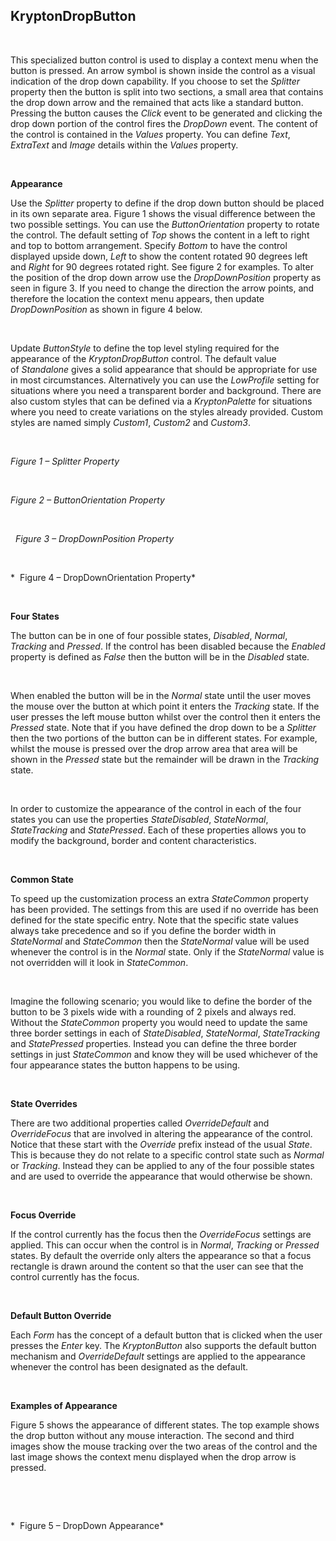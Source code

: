 ## KryptonDropButton

 

This specialized button control is used to display a context menu when the
button is pressed. An arrow symbol is shown inside the control as a visual
indication of the drop down capability. If you choose to set the *Splitter*
property then the button is split into two sections, a small area that contains
the drop down arrow and the remained that acts like a standard button. Pressing
the button causes the *Click* event to be generated and clicking the drop down
portion of the control fires the *DropDown* event. The content of the control is
contained in the *Values* property. You can define *Text*, *ExtraText* and
*Image* details within the *Values* property.

 

**Appearance**

Use the *Splitter* property to define if the drop down button should be placed
in its own separate area. Figure 1 shows the visual difference between the two
possible settings. You can use the *ButtonOrientation* property to rotate the
control. The default setting of *Top* shows the content in a left to right and
top to bottom arrangement. Specify *Bottom* to have the control displayed upside
down, *Left* to show the content rotated 90 degrees left and *Right* for 90
degrees rotated right. See figure 2 for examples. To alter the position of the
drop down arrow use the *DropDownPosition* property as seen in figure 3. If you
need to change the direction the arrow points, and therefore the location the
context menu appears, then update *DropDownPosition* as shown in figure 4 below.

 

Update *ButtonStyle* to define the top level styling required for the appearance
of the *KryptonDropButton* control. The default value of *Standalone* gives a
solid appearance that should be appropriate for use in most circumstances.
Alternatively you can use the *LowProfile* setting for situations where you need
a transparent border and background. There are also custom styles that can be
defined via a *KryptonPalette* for situations where you need to
create variations on the styles already provided. Custom styles are named simply
*Custom1*, *Custom2* and *Custom3*.

 

*Figure 1 – Splitter Property*

 

*Figure 2 – ButtonOrientation Property*

 

  *Figure 3 – DropDownPosition Property*

 

*  Figure 4 – DropDownOrientation Property*  


 

**Four States**

The button can be in one of four possible states, *Disabled*, *Normal*,
*Tracking* and *Pressed*. If the control has been disabled because the *Enabled*
property is defined as *False* then the button will be in the *Disabled* state.

 

When enabled the button will be in the *Normal* state until the user moves the
mouse over the button at which point it enters the *Tracking* state. If the user
presses the left mouse button whilst over the control then it enters the
*Pressed* state. Note that if you have defined the drop down to be a *Splitter*
then the two portions of the button can be in different states. For example,
whilst the mouse is pressed over the drop arrow area that area will be shown in
the *Pressed* state but the remainder will be drawn in the *Tracking* state.

 

In order to customize the appearance of the control in each of the four states
you can use the properties *StateDisabled*, *StateNormal*, *StateTracking* and
*StatePressed*. Each of these properties allows you to modify the background,
border and content characteristics.

 

**Common State** 

To speed up the customization process an extra *StateCommon* property has been
provided. The settings from this are used if no override has been defined for
the state specific entry. Note that the specific state values always take
precedence and so if you define the border width in *StateNormal* and
*StateCommon* then the *StateNormal* value will be used whenever the control is
in the *Normal* state. Only if the *StateNormal* value is not overridden will it
look in *StateCommon*.

 

Imagine the following scenario; you would like to define the border of the
button to be 3 pixels wide with a rounding of 2 pixels and always red. Without
the *StateCommon* property you would need to update the same three border
settings in each of *StateDisabled*, *StateNormal*, *StateTracking* and
*StatePressed* properties. Instead you can define the three border settings in
just *StateCommon* and know they will be used whichever of the four appearance
states the button happens to be using.

 

**State Overrides** 

There are two additional properties called *OverrideDefault* and *OverrideFocus*
that are involved in altering the appearance of the control. Notice that these
start with the *Override* prefix instead of the usual *State*. This is because
they do not relate to a specific control state such as *Normal* or *Tracking*.
Instead they can be applied to any of the four possible states and are used to
override the appearance that would otherwise be shown.

 

**Focus Override** 

If the control currently has the focus then the *OverrideFocus* settings are
applied. This can occur when the control is in *Normal*, *Tracking* or *Pressed*
states. By default the override only alters the appearance so that a focus
rectangle is drawn around the content so that the user can see that the control
currently has the focus.

 

**Default Button Override** 

Each *Form* has the concept of a default button that is clicked when the user
presses the *Enter* key. The *KryptonButton* also supports the default button
mechanism and *OverrideDefault* settings are applied to the appearance whenever
the control has been designated as the default.

 

**Examples of Appearance** 

Figure 5 shows the appearance of different states. The top example shows the
drop button without any mouse interaction. The second and third images show the
mouse tracking over the two areas of the control and the last image shows the
context menu displayed when the drop arrow is pressed.

 

 

*  Figure 5 – DropDown Appearance*  

